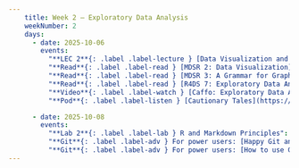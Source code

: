 ```yaml
---
    title: Week 2 – Exploratory Data Analysis
    weekNumber: 2
    days:
      - date: 2025-10-06
        events:
          "**LEC 2**{: .label .label-lecture } [Data Visualization and EDA]((_lectures/lec02_dataviz.html))":
          "**Read**{: .label .label-read } [MDSR 2: Data Visualization](https://mdsr-book.github.io/mdsr3e/02-datavizI.html)":
          "**Read**{: .label .label-read } [MDSR 3: A Grammar for Graphics](https://mdsr-book.github.io/mdsr3e/03-datavizII.html)":
          "**Read**{: .label .label-read } [R4DS 7: Exploratory Data Analysis](https://r4ds.had.co.nz/exploratory-data-analysis.html)":
          "**Video**{: .label .label-watch } [Caffo: Exploratory Data Analysis](https://www.youtube.com/watch?v=5rTb6AkKhds)":
          "**Pod**{: .label .label-listen } [Cautionary Tales](https://timharford.com/2021/03/cautionary-tales-florence-nightingale-and-her-geeks-declare-war-on-death/)":

      - date: 2025-10-08
        events:
          "**Lab 2**{: .label .label-lab } R and Markdown Principles":
          "**Git**{: .label .label-adv } For power users: [Happy Git and GitHub for the useR](https://happygitwithr.com)":
          "**Git**{: .label .label-adv } For power users: [How to use Git/GitHub with R](https://rfortherestofus.com/2021/02/how-to-use-git-github-with-r)":
---
```

